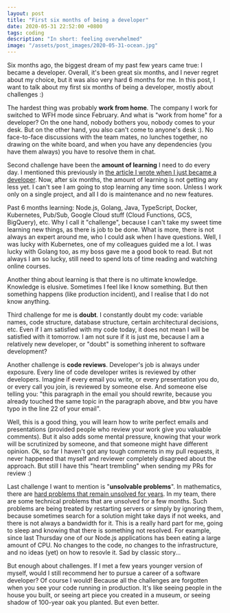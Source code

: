 ```yaml
---
layout: post
title: "First six months of being a developer"
date: 2020-05-31 22:52:00 +0800
tags: coding
description: "In short: feeling overwhelmed"
image: "/assets/post_images/2020-05-31-ocean.jpg"
---
```


Six months ago, the biggest dream of my past few years came true: I became a developer. Overall, it's been great six months, and I never regret about my choice, but it was also very hard 6 months for me. In this post, I want to talk about my first six months of being a developer, mostly about challenges :)

The hardest thing was probably __work from home__. The company I work for switched to WFH mode since February. And what is "work from home" for a developer? On the one hand, nobody bothers you, nobody comes to your desk. But on the other hand, you also can't come to anyone's desk :). No face-to-face discussions with the team mates, no lunches together, no drawing on the white board, and when you have any dependencies (you have them always) you have to resolve them in chat.

Second challenge have been the __amount of learning__ I need to do every day. I mentioned this previously in [the article I wrote when I just became a developer](http://www.natalyakosenko.com/2020-01-22-my-dream-to-work-as-a-developer-came-true). Now, after six months, the amount of learning is not getting any less yet. I can't see I am going to stop learning any time soon. Unless I work only on a single project, and all I do is maintenance and no new features.

Past 6 months learning: Node.js, Golang, Java, TypeScript, Docker, Kubernetes, Pub/Sub, Google Cloud stuff (Cloud Functions, GCS, BigQuery), etc. Why I call it "challenge", because I can't take my sweet time learning new things, as there is job to be done. What is more, there is not always an expert around me, who I could ask when I have questions. Well, I was lucky with Kubernetes, one of my colleagues guided me a lot. I was lucky with Golang too, as my boss gave me a good book to read. But not always I am so lucky, still need to spend lots of time reading and watching online courses.

Another thing about learning is that there is no ultimate knowledge. Knowledge is elusive. Sometimes I feel like I know something. But then something happens (like production incident), and I realise that I do not know anything.

Third challenge for me is __doubt__. I constantly doubt my code: variable names, code structure, database structure, certain architectural decisions, etc. Even if I am satisfied with my code today, it does not mean I will be satisfied with it tomorrow. I am not sure if it is just me, because I am a relatively new developer, or "doubt" is something inherent to software development?

Another challenge is __code reviews__. Developer's job is always under exposure. Every line of code developer writes is reviewed by other developers. Imagine if every email you write, or every presentation you do, or every call you join, is reviewed by someone else. And someone else telling you: "this paragraph in the email you should rewrite, because you already touched the same topic in the paragraph above, and btw you have typo in the line 22 of your email".

Well, this is a good thing, you will learn how to write perfect emails and presentations (provided people who review your work give you valuable comments). But it also adds some mental pressure, knowing that your work will be scrutinized by someone, and that someone might have different opinion. Ok, so far I haven't got any tough comments in my pull requests, it never happened that myself and reviewer completely disagreed about the approach. But still I have this "heart trembling" when sending my PRs for review :)

Last challenge I want to mention is "__unsolvable problems__". In mathematics, there are [hard problems that remain unsolved for years](https://en.wikipedia.org/wiki/List_of_unsolved_problems_in_mathematics). In my team, there are some technical problems that are unsolved for a few months. Such problems are being treated by restarting servers or simply by ignoring them, because sometimes search for a solution might take days if not weeks, and there is not always a bandwidth for it. This is a really hard part for me, going to sleep and knowing that there is something not resolved. For example, since last Thursday one of our Node.js applications has been eating a large amount of CPU. No changes to the code, no changes to the infrastructure, and no ideas (yet) on how to resovle it. Sad by classic story...

But enough about challenges. If I met a few years younger version of myself, would I still recommend her to pursue a career of a software developer? Of course I would! Because all the challenges are forgotten when you see your code running in production. It's like seeing people in the house you built, or seeing art piece you created in a museum, or seeing shadow of 100-year oak you planted. But even better.